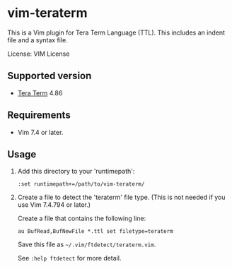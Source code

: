 # vim-teraterm

This is a Vim plugin for Tera Term Language (TTL).
This includes an indent file and a syntax file.

License: VIM License

## Supported version

* [Tera Term](http://ttssh2.osdn.jp/index.html.en) 4.86

## Requirements

* Vim 7.4 or later.

## Usage

1. Add this directory to your 'runtimepath':

	```vim
	:set runtimepath+=/path/to/vim-teraterm/
	```

2. Create a file to detect the 'teraterm' file type.
   (This is not needed if you use Vim 7.4.794 or later.)

   Create a file that contains the following line:

	```vim
	au BufRead,BufNewFile *.ttl	set filetype=teraterm
	```

   Save this file as `~/.vim/ftdetect/teraterm.vim`.

   See `:help ftdetect` for more detail.
